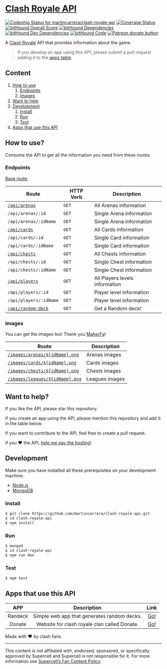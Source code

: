 # [Clash Royale API](http://www.clashapi.xyz/)
[![Codeship Status for martincarrera/clash-royale-api](https://codeship.com/projects/4f412dd0-0006-0134-4d8c-1e95689fe79f/status?branch=master)](https://codeship.com/projects/153028) [![Coverage Status](https://coveralls.io/repos/github/martincarrera/clash-royale-api/badge.svg?branch=master)](https://coveralls.io/github/martincarrera/clash-royale-api?branch=master) [![bitHound Overall Score](https://www.bithound.io/github/martincarrera/clash-royale-api/badges/score.svg)](https://www.bithound.io/github/martincarrera/clash-royale-api) [![bitHound Dependencies](https://www.bithound.io/github/martincarrera/clash-royale-api/badges/dependencies.svg)](https://www.bithound.io/github/martincarrera/clash-royale-api/master/dependencies/npm) [![bitHound Dev Dependencies](https://www.bithound.io/github/martincarrera/clash-royale-api/badges/devDependencies.svg)](https://www.bithound.io/github/martincarrera/clash-royale-api/master/dependencies/npm) [![bitHound Code](https://www.bithound.io/github/martincarrera/clash-royale-api/badges/code.svg)](https://www.bithound.io/github/martincarrera/clash-royale-api)
<span class="badge-patreon"><a href="http://patreon.com/martincarrera" title="Donate to this project using Patreon"><img src="https://img.shields.io/badge/patreon-donate-yellow.svg" alt="Patreon donate button" /></a></span>

A [Clash Royale](http://supercell.com/en/games/clashroyale/) API that provides information about the game.

> If you develop an app using this API, please submit a pull request adding it to the [apps table](#apps-that-use-this-api).

## Content

1. [How to use](#how-to-use)
    1. [Endpoints](#endpoints)
    2. [Images](#images)
2. [Want to help](#want-to-help)
3. [Development](#development)
    1. [Install](#install)
    2. [Run](#run)
    3. [Test](#test)
4. [Apps that use this API](#apps-that-use-this-api)

## How to use?

Consume the API to get all the information you need from these routes.

### Endpoints

[Base route](http://www.clashapi.xyz).

| Route | HTTP Verb | Description |
|---|---|---|
| [`/api/arenas`][1] | `GET` | All Arenas information |
| `/api/arenas/:id` | `GET` | Single Arena information |
| `/api/arenas/:idName` | `GET` | Single Arena information |
| [`/api/cards`][2] | `GET` | All Cards information |
| `/api/cards/:id` | `GET` | Single Card information |
| `/api/cards/:idName` | `GET` | Single Card information |
| [`/api/chests`][3] | `GET` | All Chests information |
| `/api/chests/:id` | `GET` | Single Chest information |
| `/api/chests/:idName` | `GET` | Single Chest information |
| [`/api/players`][4] | `GET` | All Players levels information |
| `/api/players/:id` | `GET` | Player level information |
| `/api/players/:idName` | `GET` | Player level information |
| [`/api/random-deck`][5] | `GET` | Get a Random deck! |

[1]: http://www.clashapi.xyz/api/arenas
[2]: http://www.clashapi.xyz/api/cards
[3]: http://www.clashapi.xyz/api/chests
[4]: http://www.clashapi.xyz/api/players
[5]: http://www.clashapi.xyz/api/random-deck

### Images

You can get the images too! Thank you [MaherFa](https://github.com/MaherFa)!

| Route | Description |
|---|---|
| [`/images/arenas/${idName}.png`][6] | Arenas images |
| [`/images/cards/${idName}.png`][7] | Cards images |
| [`/images/chests/${idName}.png`][8] | Chests images |
| [`/images/leagues/${idName}.png`][9] | Leagues images |

[6]: http://www.clashapi.xyz/images/arenas/royal-arena.png
[7]: http://www.clashapi.xyz/images/cards/arrows.png
[8]: http://www.clashapi.xyz/images/chests/super-magical-chest.png
[9]: http://www.clashapi.xyz/images/leagues/ultimate-champion.png

## Want to help?

If you like the API, please star this repository.

If you create an app using the API, please mention this repository and add it in the table below.

If you want to contribute to the API, feel free to create a pull request.

If you :heart: the API, [help me pay the hosting](http://patreon.com/martincarrera)!

## Development

Make sure you have installed all these prerequisites on your development machine.

* [Node.js](https://nodejs.org/en/download/)
* [MongoDB](https://www.mongodb.org/)

### Install

``` bash
$ git clone https://github.com/martincarrera/clash-royale-api.git
$ cd clash-royale-api
$ npm install
```

### Run

``` bash
$ mongod
$ cd clash-royale-api
$ npm run dev
```

### Test

``` bash
$ npm test
```

## Apps that use this API

| APP | Description | Link |
|:---:|:---:|:---:|
| Randeck | Simple web app that generates random decks. | [Go!](http://randeck.xyz) |
| Donate | Website for clash royale clan called Donate. |[Go!](http://donate.kloud51.com/)|

Made with :heart: by clash fans.

----------
This content is not affiliated with, endorsed, sponsored, or specifically approved by Supercell and Supercell is not responsible for it. For more information see [Supercell’s Fan Content Policy](www.supercell.com/fan-content-policy).
